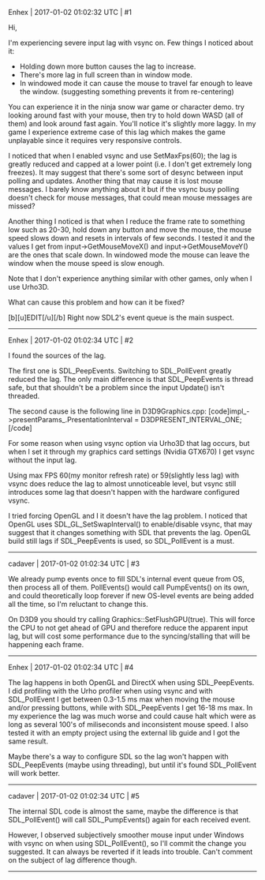 Enhex | 2017-01-02 01:02:32 UTC | #1

Hi,

I'm experiencing severe input lag with vsync on.
Few things I noticed about it:
- Holding down more button causes the lag to increase.
- There's more lag in full screen than in window mode.
- In windowed mode it can cause the mouse to travel far enough to leave the window. (suggesting something prevents it from re-centering)

You can experience it in the ninja snow war game or character demo. try looking around fast with your mouse, then try to hold down WASD (all of them) and look around fast again. You'll notice it's slightly more laggy.
In my game I experience extreme case of this lag which makes the game unplayable since it requires very responsive controls.

I noticed that when I enabled vsync and use SetMaxFps(60); the lag is greatly reduced and capped at a lower point (i.e. I don't get extremely long freezes). It may suggest that there's some sort of desync between input polling and updates.
Another thing that may cause it is lost mouse messages. I barely know anything about it but if the vsync busy polling doesn't check for mouse messages, that could mean mouse messages are missed?

Another thing I noticed is that when I reduce the frame rate to something low such as 20-30, hold down any button and move the mouse, the mouse speed slows down and resets in intervals of few seconds.
I tested it and the values I get from input->GetMouseMoveX() and input->GetMouseMoveY() are the ones that scale down.
In windowed mode the mouse can leave the window when the mouse speed is slow enough.

Note that I don't experience anything similar with other games, only when I use Urho3D.

What can cause this problem and how can it be fixed?


[b][u]EDIT[/u][/b]
Right now SDL2's event queue is the main suspect.

-------------------------

Enhex | 2017-01-02 01:02:34 UTC | #2

I found the sources of the lag.

The first one is SDL_PeepEvents. Switching to SDL_PollEvent greatly reduced the lag.
The only main difference is that SDL_PeepEvents is thread safe, but that shouldn't be a problem since the input Update() isn't threaded.

The second cause is the following line in D3D9Graphics.cpp:
[code]impl_->presentParams_.PresentationInterval = D3DPRESENT_INTERVAL_ONE;[/code]

For some reason when using vsync option via Urho3D that lag occurs, but when I set it through my graphics card settings (Nvidia GTX670) I get vsync without the input lag.

Using max FPS 60(my monitor refresh rate) or 59(slightly less lag) with vsync does reduce the lag to almost unnoticeable level, but vsync still introduces some lag that doesn't happen with the hardware configured vsync.


I tried forcing OpenGL and I it doesn't have the lag problem.
I noticed that OpenGL uses SDL_GL_SetSwapInterval() to enable/disable vsync, that may suggest that it changes something with SDL that prevents the lag.
OpenGL build still lags if SDL_PeepEvents is used, so SDL_PollEvent is a must.

-------------------------

cadaver | 2017-01-02 01:02:34 UTC | #3

We already pump events once to fill SDL's internal event queue from OS, then process all of them. PollEvents() would call PumpEvents() on its own, and could theoretically loop forever if new OS-level events are being added all the time, so I'm reluctant to change this.

On D3D9 you should try calling Graphics::SetFlushGPU(true). This will force the CPU to not get ahead of GPU and therefore reduce the apparent input lag, but will cost some performance due to the syncing/stalling that will be happening each frame.

-------------------------

Enhex | 2017-01-02 01:02:34 UTC | #4

The lag happens in both OpenGL and DirectX when using SDL_PeepEvents.
I did profiling with the Urho profiler when using vsync and with SDL_PollEvent I get between 0.3-1.5 ms max when moving the mouse and/or pressing buttons, while with SDL_PeepEvents I get 16-18 ms max. In my experience the lag was much worse and could cause halt which were as long as several 100's of miliseconds and inconsistent mouse speed.
I also tested it with an empty project using the external lib guide and I got the same result.

Maybe there's a way to configure SDL so the lag won't happen with SDL_PeepEvents (maybe using threading), but until it's found SDL_PollEvent will work better.

-------------------------

cadaver | 2017-01-02 01:02:34 UTC | #5

The internal SDL code is almost the same, maybe the difference is that SDL_PollEvent() will call SDL_PumpEvents() again for each received event.

However, I observed subjectively smoother mouse input under Windows with vsync on when using SDL_PollEvent(), so I'll commit the change you suggested. It can always be reverted if it leads into trouble. Can't comment on the subject of lag difference though.

-------------------------

